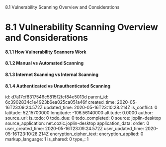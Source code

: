 8.1 Vulnerability Scanning Overview and Considerations

# 8.1 Vulnerability Scanning Overview and Considerations
#### 8.1.1 How Vulnerability Scanners Work
#### 8.1.2 Manual vs Automated Scanning
#### 8.1.3 Internet Scanning vs Internal Scanning
#### 8.1.4 Authenticated vs Unauthenticated Scanning

id: d7a17cf8317546c5815f2fcf84e5013d
parent_id: 6c3902834c1e4923b6ea025ca051a46f
created_time: 2020-05-16T23:09:24.572Z
updated_time: 2020-05-16T23:10:28.214Z
is_conflict: 0
latitude: 52.15700000
longitude: -106.56140000
altitude: 0.0000
author: 
source_url: 
is_todo: 0
todo_due: 0
todo_completed: 0
source: joplin-desktop
source_application: net.cozic.joplin-desktop
application_data: 
order: 0
user_created_time: 2020-05-16T23:09:24.572Z
user_updated_time: 2020-05-16T23:10:28.214Z
encryption_cipher_text: 
encryption_applied: 0
markup_language: 1
is_shared: 0
type_: 1